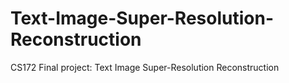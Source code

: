 # Text-Image-Super-Resolution-Reconstruction
CS172 Final project: Text Image Super-Resolution Reconstruction
